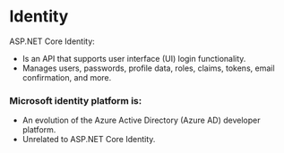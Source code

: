 # Identity
ASP.NET Core Identity:

* Is an API that supports user interface (UI) login functionality.
* Manages users, passwords, profile data, roles, claims, tokens, email confirmation, and more.

### Microsoft identity platform is:

* An evolution of the Azure Active Directory (Azure AD) developer platform.
* Unrelated to ASP.NET Core Identity.